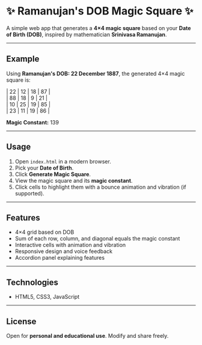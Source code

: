 # ✨ Ramanujan's DOB Magic Square ✨

A simple web app that generates a **4×4 magic square** based on your **Date of Birth (DOB)**, inspired by mathematician **Srinivasa Ramanujan**.

---

## Example

Using **Ramanujan's DOB: 22 December 1887**, the generated 4×4 magic square is:

| 22 | 12 | 18 | 87 |  
| 88 | 18 | 9  | 21 |  
| 10 | 25 | 19 | 85 |  
| 23 | 11 | 19 | 86 |  

**Magic Constant:** 139  

---

## Usage

1. Open `index.html` in a modern browser.  
2. Pick your **Date of Birth**.  
3. Click **Generate Magic Square**.  
4. View the magic square and its **magic constant**.  
5. Click cells to highlight them with a bounce animation and vibration (if supported).

---

## Features

- 4×4 grid based on DOB  
- Sum of each row, column, and diagonal equals the magic constant  
- Interactive cells with animation and vibration  
- Responsive design and voice feedback  
- Accordion panel explaining features  

---

## Technologies

- HTML5, CSS3, JavaScript  

---

## License

Open for **personal and educational use**. Modify and share freely.
